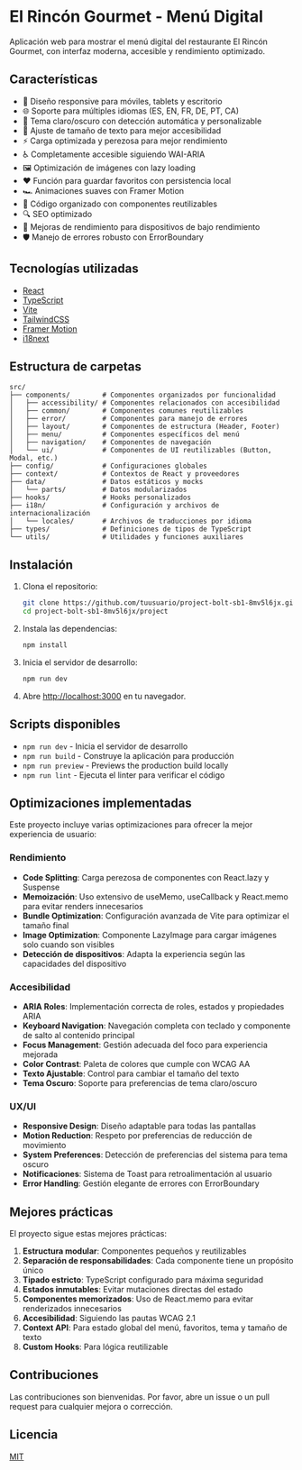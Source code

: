 # El Rincón Gourmet - Menú Digital

Aplicación web para mostrar el menú digital del restaurante El Rincón Gourmet, con interfaz moderna, accesible y rendimiento optimizado.

## Características

- 📱 Diseño responsive para móviles, tablets y escritorio
- 🌐 Soporte para múltiples idiomas (ES, EN, FR, DE, PT, CA)
- 🌙 Tema claro/oscuro con detección automática y personalizable
- 📏 Ajuste de tamaño de texto para mejor accesibilidad
- ⚡ Carga optimizada y perezosa para mejor rendimiento
- ♿ Completamente accesible siguiendo WAI-ARIA
- 🖼️ Optimización de imágenes con lazy loading
- ❤️ Función para guardar favoritos con persistencia local
- 🏎️ Animaciones suaves con Framer Motion
- 🧩 Código organizado con componentes reutilizables
- 🔍 SEO optimizado
- 🚀 Mejoras de rendimiento para dispositivos de bajo rendimiento
- 🛡️ Manejo de errores robusto con ErrorBoundary

## Tecnologías utilizadas

- [React](https://reactjs.org/)
- [TypeScript](https://www.typescriptlang.org/)
- [Vite](https://vitejs.dev/)
- [TailwindCSS](https://tailwindcss.com/)
- [Framer Motion](https://www.framer.com/motion/)
- [i18next](https://www.i18next.com/)

## Estructura de carpetas

```
src/
├── components/        # Componentes organizados por funcionalidad
│   ├── accessibility/ # Componentes relacionados con accesibilidad
│   ├── common/        # Componentes comunes reutilizables
│   ├── error/         # Componentes para manejo de errores
│   ├── layout/        # Componentes de estructura (Header, Footer)
│   ├── menu/          # Componentes específicos del menú
│   ├── navigation/    # Componentes de navegación
│   └── ui/            # Componentes de UI reutilizables (Button, Modal, etc.)
├── config/            # Configuraciones globales
├── context/           # Contextos de React y proveedores
├── data/              # Datos estáticos y mocks
│   └── parts/         # Datos modularizados
├── hooks/             # Hooks personalizados
├── i18n/              # Configuración y archivos de internacionalización
│   └── locales/       # Archivos de traducciones por idioma
├── types/             # Definiciones de tipos de TypeScript
└── utils/             # Utilidades y funciones auxiliares
```

## Instalación

1. Clona el repositorio:
   ```bash
   git clone https://github.com/tuusuario/project-bolt-sb1-8mv5l6jx.git
   cd project-bolt-sb1-8mv5l6jx/project
   ```

2. Instala las dependencias:
   ```bash
   npm install
   ```

3. Inicia el servidor de desarrollo:
   ```bash
   npm run dev
   ```

4. Abre [http://localhost:3000](http://localhost:3000) en tu navegador.

## Scripts disponibles

- `npm run dev` - Inicia el servidor de desarrollo
- `npm run build` - Construye la aplicación para producción
- `npm run preview` - Previews the production build locally
- `npm run lint` - Ejecuta el linter para verificar el código

## Optimizaciones implementadas

Este proyecto incluye varias optimizaciones para ofrecer la mejor experiencia de usuario:

### Rendimiento
- **Code Splitting**: Carga perezosa de componentes con React.lazy y Suspense
- **Memoización**: Uso extensivo de useMemo, useCallback y React.memo para evitar renders innecesarios
- **Bundle Optimization**: Configuración avanzada de Vite para optimizar el tamaño final
- **Image Optimization**: Componente LazyImage para cargar imágenes solo cuando son visibles
- **Detección de dispositivos**: Adapta la experiencia según las capacidades del dispositivo

### Accesibilidad
- **ARIA Roles**: Implementación correcta de roles, estados y propiedades ARIA
- **Keyboard Navigation**: Navegación completa con teclado y componente de salto al contenido principal
- **Focus Management**: Gestión adecuada del foco para experiencia mejorada
- **Color Contrast**: Paleta de colores que cumple con WCAG AA
- **Texto Ajustable**: Control para cambiar el tamaño del texto
- **Tema Oscuro**: Soporte para preferencias de tema claro/oscuro

### UX/UI
- **Responsive Design**: Diseño adaptable para todas las pantallas
- **Motion Reduction**: Respeto por preferencias de reducción de movimiento
- **System Preferences**: Detección de preferencias del sistema para tema oscuro
- **Notificaciones**: Sistema de Toast para retroalimentación al usuario
- **Error Handling**: Gestión elegante de errores con ErrorBoundary

## Mejores prácticas

El proyecto sigue estas mejores prácticas:

1. **Estructura modular**: Componentes pequeños y reutilizables
2. **Separación de responsabilidades**: Cada componente tiene un propósito único
3. **Tipado estricto**: TypeScript configurado para máxima seguridad
4. **Estados inmutables**: Evitar mutaciones directas del estado
5. **Componentes memorizados**: Uso de React.memo para evitar renderizados innecesarios
6. **Accesibilidad**: Siguiendo las pautas WCAG 2.1
7. **Context API**: Para estado global del menú, favoritos, tema y tamaño de texto
8. **Custom Hooks**: Para lógica reutilizable

## Contribuciones

Las contribuciones son bienvenidas. Por favor, abre un issue o un pull request para cualquier mejora o corrección.

## Licencia

[MIT](LICENSE)
